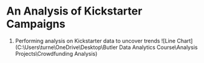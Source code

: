 # An Analysis of Kickstarter Campaigns 
1. Performing analysis on Kickstarter data to uncover trends
![Line Chart](C:\Users\turne\OneDrive\Desktop\Butler Data Analytics Course\Analysis Projects\Crowdfunding Analysis)
